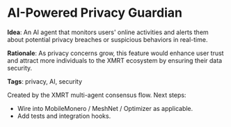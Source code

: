 # AI-Powered Privacy Guardian

**Idea**: An AI agent that monitors users' online activities and alerts them about potential privacy breaches or suspicious behaviors in real-time.

**Rationale**: As privacy concerns grow, this feature would enhance user trust and attract more individuals to the XMRT ecosystem by ensuring their data security.

**Tags**: privacy, AI, security

Created by the XMRT multi-agent consensus flow.
Next steps:
- Wire into MobileMonero / MeshNet / Optimizer as applicable.
- Add tests and integration hooks.
